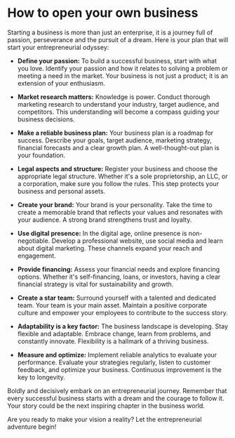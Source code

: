 # How to open your own business

Starting a business is more than just an enterprise, it is a journey full of passion, perseverance and the pursuit of a dream. Here is your plan that will start your entrepreneurial odyssey:

- **Define your passion:**
  To build a successful business, start with what you love. Identify your passion and how it relates to solving a problem or meeting a need in the market. Your business is not just a product; it is an extension of your enthusiasm.

- **Market research matters:**
  Knowledge is power. Conduct thorough marketing research to understand your industry, target audience, and competitors. This understanding will become a compass guiding your business decisions.

- **Make a reliable business plan:**
  Your business plan is a roadmap for success. Describe your goals, target audience, marketing strategy, financial forecasts and a clear growth plan. A well-thought-out plan is your foundation.

- **Legal aspects and structure:**
  Register your business and choose the appropriate legal structure. Whether it's a sole proprietorship, an LLC, or a corporation, make sure you follow the rules. This step protects your business and personal assets.

- **Create your brand:**
  Your brand is your personality. Take the time to create a memorable brand that reflects your values and resonates with your audience. A strong brand strengthens trust and loyalty.

- **Use digital presence:**
  In the digital age, online presence is non-negotiable. Develop a professional website, use social media and learn about digital marketing. These channels expand your reach and engagement.

- **Provide financing:**
  Assess your financial needs and explore financing options. Whether it's self-financing, loans, or investors, having a clear financial strategy is vital for sustainability and growth.

- **Create a star team:**
  Surround yourself with a talented and dedicated team. Your team is your main asset. Maintain a positive corporate culture and empower your employees to contribute to the success story.

- **Adaptability is a key factor:**
  The business landscape is developing. Stay flexible and adaptable. Embrace change, learn from problems, and constantly innovate. Flexibility is a hallmark of a thriving business.

- **Measure and optimize:**
  Implement reliable analytics to evaluate your performance. Evaluate your strategies regularly, listen to customer feedback, and optimize your business. Continuous improvement is the key to longevity.

Boldly and decisively embark on an entrepreneurial journey. Remember that every successful business starts with a dream and the courage to follow it. Your story could be the next inspiring chapter in the business world.

Are you ready to make your vision a reality? Let the entrepreneurial adventure begin!
